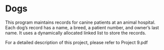 # Dogs

This program maintains records for canine patients at an animal hospital.
Each dog’s record has a name, a breed, a patient number, and owner’s last name.
It uses a dynamically allocated linked list to store the records.

For a detailed description of this project, please refer to Project 9.pdf
